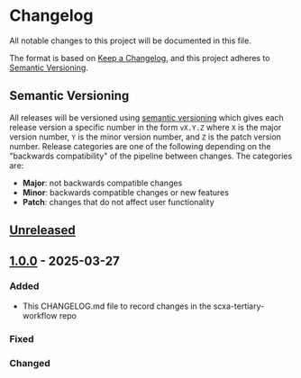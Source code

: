 # Changelog

All notable changes to this project will be documented in this file.

The format is based on [Keep a Changelog](https://keepachangelog.com/en/1.1.0/), and this project adheres to [Semantic Versioning](https://semver.org/spec/v2.0.0.html).

## Semantic Versioning

All releases will be versioned using [semantic versioning](http://semver.org/) which gives each release version a specific number in the form `vX.Y.Z` where `X` is the major version number, `Y` is the minor version number, and `Z` is the patch version number. Release categories are one of the following depending on the "backwards compatibility" of the pipeline between changes. The categories are:

- **Major**: not backwards compatible changes
- **Minor**: backwards compatible changes or new features
- **Patch**: changes that do not affect user functionality

## [Unreleased]

## [1.0.0] - 2025-03-27

### Added 

- This CHANGELOG.md file to record changes in the scxa-tertiary-workflow repo

[Unreleased]: https://github.com/ebi-gene-expression-group/scxa-tertiary-workflow/compare/v1.0.0..HEAD
[1.0.0]: https://github.com/ebi-gene-expression-group/scxa-tertiary-workflow/releases/tag/v1.0.0

### Fixed

### Changed 
